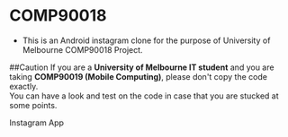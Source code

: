 # COMP90018
- This is an Android instagram clone for the purpose of University of Melbourne COMP90018 Project.    

##Caution
If you are a **University of Melbourne IT student** and you are taking **COMP90019 (Mobile Computing)**, please don't copy the code exactly.  
You can have a look and test on the code in case that you are stucked at some points.

Instagram App

